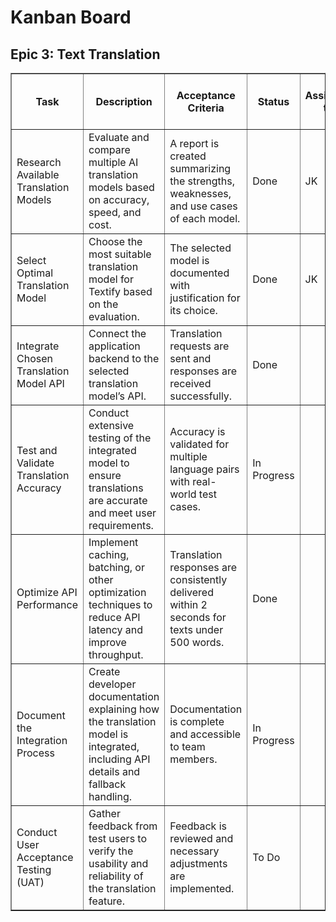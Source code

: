 <!DOCTYPE html>
<html lang="en">
<head>
  <meta charset="UTF-8" />
</head>
<body>

<h1>Kanban Board</h1>
<h2>Epic 3: Text Translation</h2>
<table border="1" cellpadding="6" cellspacing="0">
  <thead>
    <tr>
      <th>Task</th>
      <th>Description</th>
      <th>Acceptance Criteria</th>
      <th>Status</th>
      <th>Assigned to</th>
      <th>Importance 1(very low) .. 5(very hight)</th>
    </tr>
  </thead>
  <tbody>
    <tr>
      <td>Research Available Translation Models</td>
      <td>Evaluate and compare multiple AI translation models based on accuracy, speed, and cost.</td>
      <td>A report is created summarizing the strengths, weaknesses, and use cases of each model.</td>
      <td>Done</td>
      <td>JK</td>
      <td>5</td>
    </tr>
    <tr>
      <td>Select Optimal Translation Model</td>
      <td>Choose the most suitable translation model for Textify based on the evaluation.</td>
      <td>The selected model is documented with justification for its choice.</td>
      <td>Done</td>
      <td>JK</td>
      <td>5</td>
    </tr>
    <tr>
      <td>Integrate Chosen Translation Model API</td>
      <td>Connect the application backend to the selected translation model’s API.</td>
      <td>Translation requests are sent and responses are received successfully.</td>
      <td>Done</td>
      <td></td>
      <td>5</td>
    </tr>
    <tr>
      <td>Test and Validate Translation Accuracy</td>
      <td>Conduct extensive testing of the integrated model to ensure translations are accurate and meet user requirements.</td>
      <td>Accuracy is validated for multiple language pairs with real-world test cases.</td>
      <td>In Progress</td>
      <td></td>
      <td>4</td>
    </tr>
    <tr>
      <td>Optimize API Performance</td>
      <td>Implement caching, batching, or other optimization techniques to reduce API latency and improve throughput.</td>
      <td>Translation responses are consistently delivered within 2 seconds for texts under 500 words.</td>
      <td>Done</td>
      <td></td>
      <td>5</td>
    </tr>
    <tr>
      <td>Document the Integration Process</td>
      <td>Create developer documentation explaining how the translation model is integrated, including API details and fallback handling.</td>
      <td>Documentation is complete and accessible to team members.</td>
      <td>In Progress</td>
      <td></td>
      <td>5</td>
    </tr>
    <tr>
      <td>Conduct User Acceptance Testing (UAT)</td>
      <td>Gather feedback from test users to verify the usability and reliability of the translation feature.</td>
      <td>Feedback is reviewed and necessary adjustments are implemented.</td>
      <td>To Do</td>
      <td></td>
      <td>3</td>
    </tr>
  </tbody>
</table>
</body>
</html>
